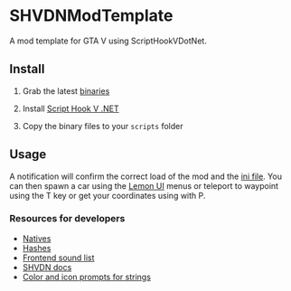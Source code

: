 # SHVDNModTemplate

A mod template for GTA V using ScriptHookVDotNet.

## Install

1. Grab the latest [binaries](https://github.com/POWRFULCOW89/LastStand/releases/download/v0.1/LastStand.dll)

2. Install [Script Hook V .NET](https://www.gta5-mods.com/tools/scripthookv-net)

3. Copy the binary files to your `scripts` folder

## Usage

A notification will confirm the correct load of the mod and the [ini file](./ModSettings.ini).
You can then spawn a car using the [Lemon UI](https://github.com/LemonUIbyLemon/LemonUI) menus or 
teleport to waypoint using the T key or get your coordinates using with P.

### Resources for developers

- [Natives](http://www.dev-c.com/nativedb/)
- [Hashes](https://gtahash.ru/?s=finish)
- [Frontend sound list](https://wiki.gtanet.work/index.php?title=FrontEndSoundlist)
- [SHVDN docs](https://nitanmarcel.github.io/shvdn-docs.github.io/index.html)
- [Color and icon prompts for strings](https://pastebin.com/nqNYWMSB)